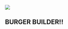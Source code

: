 <img src="https://imagesvc.meredithcorp.io/v3/mm/image?url=https%3A%2F%2Fcdn-image.foodandwine.com%2Fsites%2Fdefault%2Ffiles%2Fstyles%2F4_3_horizontal_-_1200x900%2Fpublic%2F1559057296%2FBurger-National-Hamburger-Day-FT-Blog0619.jpg%3Fitok%3Dp_c0wvCU&w=400&c=sc&poi=face&q=85" />

## BURGER BUILDER!!
